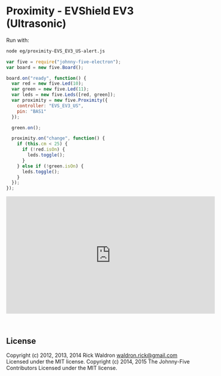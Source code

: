 <!--remove-start-->

# Proximity - EVShield EV3 (Ultrasonic)

<!--remove-end-->








Run with:
```bash
node eg/proximity-EVS_EV3_US-alert.js
```


```javascript
var five = require("johnny-five-electron");
var board = new five.Board();

board.on("ready", function() {
  var red = new five.Led(10);
  var green = new five.Led(11);
  var leds = new five.Leds([red, green]);
  var proximity = new five.Proximity({
    controller: "EVS_EV3_US",
    pin: "BAS1"
  });

  green.on();

  proximity.on("change", function() {
    if (this.cm < 25) {
      if (!red.isOn) {
        leds.toggle();
      }
    } else if (!green.isOn) {
      leds.toggle();
    }
  });
});

```





<iframe width="560" height="315" src="https://www.youtube.com/embed/6-tM7L28Gcg" frameborder="0" allowfullscreen></iframe>



&nbsp;

<!--remove-start-->

## License
Copyright (c) 2012, 2013, 2014 Rick Waldron <waldron.rick@gmail.com>
Licensed under the MIT license.
Copyright (c) 2014, 2015 The Johnny-Five Contributors
Licensed under the MIT license.

<!--remove-end-->

